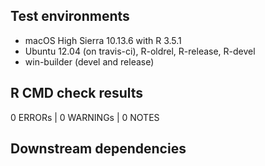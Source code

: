 ## Test environments
* macOS High Sierra 10.13.6 with R 3.5.1
* Ubuntu 12.04 (on travis-ci), R-oldrel, R-release, R-devel
* win-builder (devel and release)

## R CMD check results
0 ERRORs | 0 WARNINGs | 0 NOTES

## Downstream dependencies